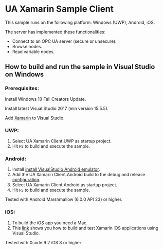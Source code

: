 # UA Xamarin Sample Client
This sample runs on the following platform: Windows (UWP), Android, iOS.

The server has implemented these functionalities:
- Connect to an OPC UA server (secure or unsecure).
- Browse nodes.
- Read variable nodes. 

## How to build and run the sample in Visual Studio on Windows

### Prerequisites:
Install Windows 10 Fall Creators Update.

Install latest Visual Studio 2017 (min version 15.5.5).

Add [Xamarin](https://developer.xamarin.com/guides/cross-platform/getting_started/installation/windows/#vs2017) to Visual Studio.

### UWP:
1. Select UA Xamarin Client.UWP as startup project.
2. Hit `F5` to build and execute the sample.

### Android:
1. Install [install VisualStudio Android emulator](https://www.visualstudio.com/vs/msft-android-emulator/).
2. Add the UA Xamarin Client.Android build to the debug and release [configuration](https://learn.microsoft.com/en-us/visualstudio/ide/how-to-create-and-edit-configurations?view=vs-2022).
3. Select UA Xamarin Client.Android as startup project.
4. Hit `F5` to build and execute the sample.

Tested with Android Marshmallow (6.0.0 API 23) or higher. 

### iOS:
1. To build the iOS app you need a Mac. 
2. This [link](https://developer.xamarin.com/guides/ios/getting_started/installation/windows/introduction_to_xamarin_ios_for_visual_studio/) shows you how to build and test Xamarin iOS applications using Visual Studio.

Tested with Xcode 9.2 iOS 8 or higher